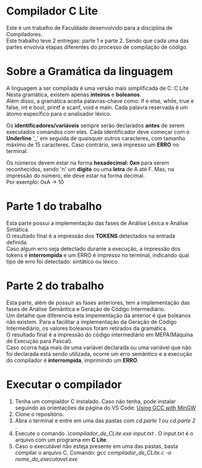 # Compilador C Lite
Este é um trabalho de Faculdade desenvolvido para a disciplina de Compiladores.  
Este trabalho teve 2 entregas: parte 1 e parte 2. Sendo que cada uma das partes envolvia etapas diferentes do processo de compilação de código.  
# Sobre a Gramática da linguagem
A linguagem a ser compilada é uma versão mais simplificada de C: C Lite  
Nesta gramática, existem apenas **inteiros** e **boleanos**.  
Além disso, a gramática aceita palavras-chave como: if e else, while, true e false, int e bool, printf e scanf, void e main. Cada palavra reservada é um átomo específico para o analisador léxico.  
  
Os **identificadores/variáveis** sempre serão declarados **antes** de serem executados comandos com eles. Cada identificador deve começar com o **Underline** '_'  em seguida de quaisquer outros caracteres, com tamanho máximo de 15 caracteres. Caso contrário, será impresso um **ERRO** no terminal.  
  
Os números devem estar na forma **hexadecimal: 0xn** para serem reconhecidos, sendo 'n' um **dígito** ou uma **letra** de A até F. Mas, na impressão do número, ele deve estar na forma decimal.  
Por exemplo: 0xA -> 10  

# Parte 1 do trabalho
Esta parte possui a implementação das fases de Análise Léxica e Análise Sintática.  
O resultado final é a impressão dos **TOKENS** detectados na entrada definida.  
Caso algum erro seja detectado durante a execução, a impressão dos tokens é **interrompida** e um ERRO é impresso no terminal, indicando qual tipo de erro foi detectado: sintático ou léxico.  
# Parte 2 do trabalho
Esta parte, além de possuir as fases anteriores, tem a implementação das fases de Análise Semântica e Geração de Código Intermediário.  
Um detalhe que diferencia esta impementação da anterior é que boleanos não existem. Para a facilitar a implementação da Geração de Código Intermediário, os valores boleanos foram retirados da gramática.  
O resultado final é a impressão do código intermediário em MEPA(Máquina de Execução para Pascal).  
Caso ocorra haja mais de uma variável declarada ou uma variável que não foi declarada está sendo utilizada, ocorre um erro semântico e a execução do compilador é **interrompida**, imprimindo um **ERRO**.  
# Executar o compilador
1. Tenha um compialdor C instalado. Caso não tenha, pode instalar seguindo as orientações da página do VS Code: [Using GCC with MinGW](https://code.visualstudio.com/docs/cpp/config-mingw)
2. Clone o repositório.
3. Abra o terminal e entre em uma das pastas com _cd parte 1_ ou _cd parte 2_ .
4. Execute o comando _.\compilador_de_CLite.exe input.txt_ . O input.txt é o arquivo com um programa em **C Lite**.
5. Caso o executável não esteja presente em uma das pastas, basta compilar o arquivo C. Comando: _gcc compilador_de_CLite.c -o nome_do_executavel.exe_
